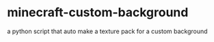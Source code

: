 # minecraft-custom-background
a python script that auto make a texture pack for a custom background
